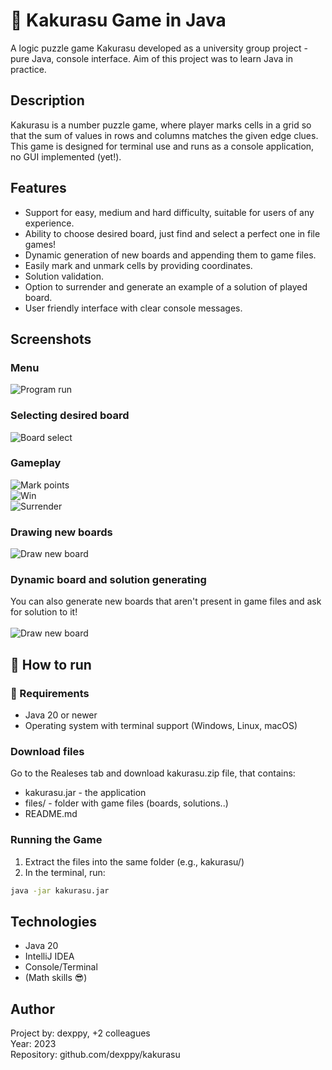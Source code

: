 #  	🧩 Kakurasu Game in Java
A logic puzzle game Kakurasu developed as a university group project - pure Java, console interface. Aim of this project was to learn Java in practice.

## Description
Kakurasu is a number puzzle game, where player marks cells in a grid so that the sum of values in rows and columns matches the given edge clues. \
This game is designed for terminal use and runs as a console application, no GUI implemented (yet!).

## Features
* Support for easy, medium and hard difficulty, suitable for users of any experience.
* Ability to choose desired board, just find and select a perfect one in file games!
* Dynamic generation of new boards and appending them to game files.
* Easily mark and unmark cells by providing coordinates.
* Solution validation.
* Option to surrender and generate an example of a solution of played board.
* User friendly interface with clear console messages.


## Screenshots
### Menu
![Program run](screenshots/startup.png)

### Selecting desired board
![Board select](screenshots/boardselection.png)

### Gameplay
![Mark points](screenshots/markingpoints.png)
\
![Win](screenshots/win.png)
\
![Surrender](screenshots/surrender.png)

### Drawing new boards
![Draw new board](screenshots/generatingboards.png)

### Dynamic board and solution generating
You can also generate new boards that aren't present in game files and ask for solution to it! \
\
![Draw new board](screenshots/generate_new_and_surr.png)

## 🚀 How to run 
### 🔧 Requirements
* Java 20 or newer
* Operating system with terminal support (Windows, Linux, macOS)

### Download files
Go to the Realeses tab and download kakurasu.zip file, that contains:
* kakurasu.jar - the application
* files/ - folder with game files (boards, solutions..)
* README.md

### Running the Game
1. Extract the files into the same folder (e.g., kakurasu/)
2. In the terminal, run:
``` bash
java -jar kakurasu.jar
```

## Technologies
* Java 20
* IntelliJ IDEA
* Console/Terminal
* (Math skills 😎)

## Author
Project by: dexppy, +2 colleagues \
Year: 2023 \
Repository: github.com/dexppy/kakurasu
